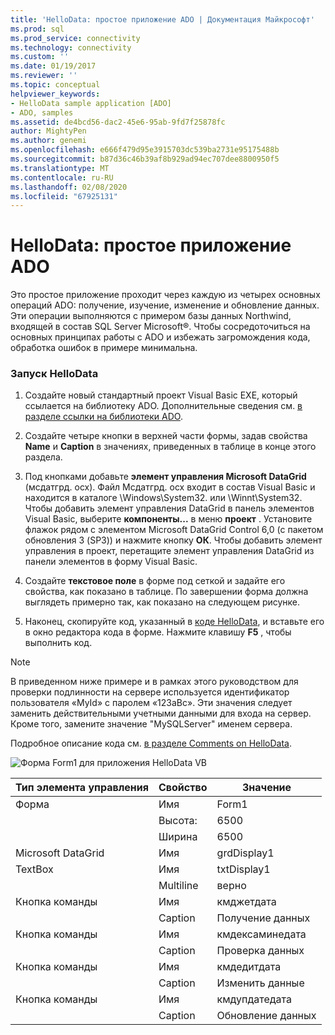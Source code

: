 ```yaml
---
title: 'HelloData: простое приложение ADO | Документация Майкрософт'
ms.prod: sql
ms.prod_service: connectivity
ms.technology: connectivity
ms.custom: ''
ms.date: 01/19/2017
ms.reviewer: ''
ms.topic: conceptual
helpviewer_keywords:
- HelloData sample application [ADO]
- ADO, samples
ms.assetid: de4bcd56-dac2-45e6-95ab-9fd7f25878fc
author: MightyPen
ms.author: genemi
ms.openlocfilehash: e666f479d95e3915703dc539ba2731e95175488b
ms.sourcegitcommit: b87d36c46b39af8b929ad94ec707dee8800950f5
ms.translationtype: MT
ms.contentlocale: ru-RU
ms.lasthandoff: 02/08/2020
ms.locfileid: "67925131"
---
```

# <a name="hellodata-a-simple-ado-application"></a>HelloData: простое приложение ADO
Это простое приложение проходит через каждую из четырех основных операций ADO: получение, изучение, изменение и обновление данных. Эти операции выполняются с примером базы данных Northwind, входящей в состав SQL Server Microsoft®. Чтобы сосредоточиться на основных принципах работы с ADO и избежать загромождения кода, обработка ошибок в примере минимальна.  
  
### <a name="to-run-hellodata"></a>Запуск HelloData  
  
1.  Создайте новый стандартный проект Visual Basic EXE, который ссылается на библиотеку ADO. Дополнительные сведения см. [в разделе ссылки на библиотеки ADO](../../../ado/guide/referencing-the-ado-libraries.md).  
  
2.  Создайте четыре кнопки в верхней части формы, задав свойства **Name** и **Caption** в значениях, приведенных в таблице в конце этого раздела.  
  
3.  Под кнопками добавьте **элемент управления Microsoft DataGrid** (мсдатгрд. ocx). Файл Мсдатгрд. ocx входит в состав Visual Basic и находится в каталоге \Windows\System32. или \Winnt\System32. Чтобы добавить элемент управления DataGrid в панель элементов Visual Basic, выберите **компоненты...** в меню **проект** . Установите флажок рядом с элементом Microsoft DataGrid Control 6,0 (с пакетом обновления 3 (SP3)) и нажмите кнопку **ОК**. Чтобы добавить элемент управления в проект, перетащите элемент управления DataGrid из панели элементов в форму Visual Basic.  
  
4.  Создайте **текстовое поле** в форме под сеткой и задайте его свойства, как показано в таблице. По завершении форма должна выглядеть примерно так, как показано на следующем рисунке.  
  
5.  Наконец, скопируйте код, указанный в [коде HelloData](../../../ado/guide/data/hellodata-code.md), и вставьте его в окно редактора кода в форме. Нажмите клавишу **F5** , чтобы выполнить код.  
  
> [!NOTE]
>  В приведенном ниже примере и в рамках этого руководством для проверки подлинности на сервере используется идентификатор пользователя «MyId» с паролем «123aBc». Эти значения следует заменить действительными учетными данными для входа на сервер. Кроме того, замените значение "MySQLServer" именем сервера.  
  
 Подробное описание кода см. [в разделе Comments on HelloData](../../../ado/guide/data/comments-on-hellodata.md).  
  
 ![Форма Form1 для приложения HelloData VB](../../../ado/guide/data/media/hellodata.gif "HelloData")  
  
|Тип элемента управления|Свойство|Значение|  
|------------------|--------------|-----------|  
|Форма|Имя|Form1|  
||Высота:|6500|  
||Ширина|6500|  
|Microsoft DataGrid|Имя|grdDisplay1|  
|TextBox|Имя|txtDisplay1|  
||Multiline|верно|  
|Кнопка команды|Имя|кмджетдата|  
||Caption|Получение данных|  
|Кнопка команды|Имя|кмдексаминедата|  
||Caption|Проверка данных|  
|Кнопка команды|Имя|кмдедитдата|  
||Caption|Изменить данные|  
|Кнопка команды|Имя|кмдупдатедата|  
||Caption|Обновление данных|
